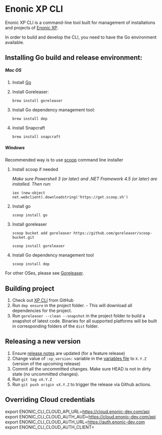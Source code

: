 # Enonic XP CLI

Enonic XP CLI is a command-line tool built for management of installations and projects of [Enonic XP](https://github.com/enonic/xp).

In order to build and develop the CLI, you need to have the Go environment available.

## Installing Go build and release environment:

##### Mac OS

1. Install [Go](https://go.dev/dl/)
 
2. Install Goreleaser:

   `brew install goreleaser`

1. Install Go dependency management tool:

   `brew install dep`

1. Install Snapcraft

   `brew install snapcraft`

##### Windows

Recommended way is to use [scoop](https://scoop.sh/) command line installer

1. Install scoop if needed

   *Make sure Powershell 3 (or later) and .NET Framework 4.5 (or later) are installed. Then run:*

   `iex (new-object net.webclient).downloadstring('https://get.scoop.sh')`
1. Install go

   `scoop install go`
1. Install goreleaser

   `scoop bucket add goreleaser https://github.com/goreleaser/scoop-bucket.git`

   `scoop install goreleaser`
1.  Install Go dependency management tool

    `scoop install dep`

For other OSes, please see [Goreleaser](https://goreleaser.com).

## Building project

1. Check out [XP CLI](https://github.com/enonic/cli-enonic) from GitHub
1. Run `dep ensure` in the project folder.  -  This will download all dependencies for the project.
1. Run `goreleaser --clean --snapshot` in the project folder to build a snapshot of latest code. Binaries for all supported platforms will be built in corresponding folders of the `dist` folder.

## Releasing a new version

1. Ensure [release notes](docs%2Freleases.adoc) are updated (for a feature release)
1. Change value of `:xp_version:` variable in the [variables file](docs%2variables.adoc) to `X.Y.Z` (version of the upcoming release)
1. Commit all the uncommitted changes. Make sure HEAD is not in dirty state (no uncommitted changes).
1. Run `git tag vX.Y.Z`
1. Run `git push origin vX.Y.Z` to trigger the release via Github actions.

## Overriding Cloud credentials

export ENONIC_CLI_CLOUD_API_URL=https://cloud.enonic-dev.com/api
export ENONIC_CLI_CLOUD_AUTH_AUD=https://cloud.enonic-dev.com/api
export ENONIC_CLI_CLOUD_AUTH_URL=https://auth.enonic-dev.com
export ENONIC_CLI_CLOUD_AUTH_CLIENT=<ClientID>
